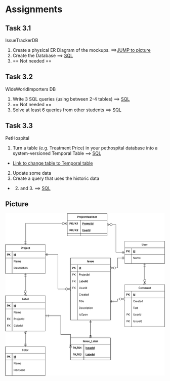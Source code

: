 # Assignments
## Task 3.1
IssueTrackerDB
1. Create a physical ER Diagram of the mockups. ==>[JUMP to picture](#picture)
2. Create the Database ==> [SQL](./IssueTracker.sql)
3. == Not needed ==

## Task 3.2
WideWorldImporters DB
1. Write 3 SQL queries (using between 2-4 tables)  ==> [SQL](./WWI-joins.sql)
2.  == Not needed ==
3. Solve at least 6 queries from other students   ==> [SQL](./WWI-joins-answers.sql)

## Task 3.3
PetHospital
1. Turn a table (e.g. Treatment Price) in your pethospital database into a system-versioned Temporal Table  ==> [SQL](./Task33Alter.sql)
 * [Link to change table to Temporal table](https://www.databasejournal.com/features/mssql/altering-an-existing-table-to-support-temporal-data.html)
2. Update some data
3. Create a query that uses the historic data
*   2. and 3. ==> [SQL](./Task33Updatedata.sql)

## Picture
![](./IssueTracker.png)
